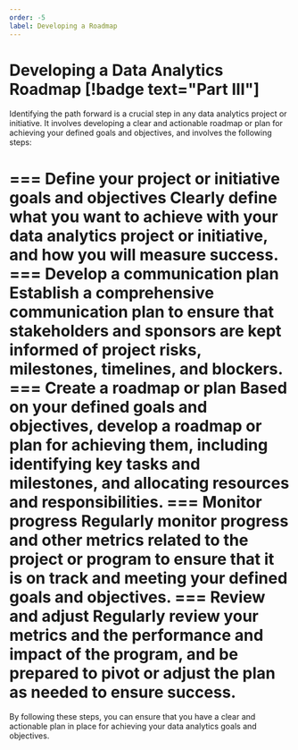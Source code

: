 ```yaml
---
order: -5
label: Developing a Roadmap
---
```


# Developing a Data Analytics Roadmap [!badge text="Part III"]

Identifying the path forward is a crucial step in any data analytics project or initiative. It involves developing a clear and actionable roadmap or plan for achieving your defined goals and objectives, and involves the following steps:

=== Define your project or initiative goals and objectives
Clearly define what you want to achieve with your data analytics project or initiative, and how you will measure success.
=== Develop a communication plan
Establish a comprehensive communication plan to ensure that stakeholders and sponsors are kept informed of project risks, milestones, timelines, and blockers.
=== Create a roadmap or plan
Based on your defined goals and objectives, develop a roadmap or plan for achieving them, including identifying key tasks and milestones, and allocating resources and responsibilities.
=== Monitor progress
Regularly monitor progress and other metrics related to the project or program to ensure that it is on track and meeting your defined goals and objectives.
=== Review and adjust
Regularly review your metrics and the performance and impact of the program, and be prepared to pivot or adjust the plan as needed to ensure success.
===

By following these steps, you can ensure that you have a clear and actionable plan in place for achieving your data analytics goals and objectives.
